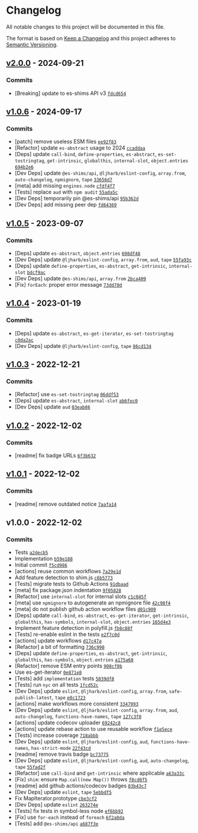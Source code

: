 # Changelog

All notable changes to this project will be documented in this file.

The format is based on [Keep a Changelog](https://keepachangelog.com/en/1.0.0/)
and this project adheres to [Semantic Versioning](https://semver.org/spec/v2.0.0.html).

## [v2.0.0](https://github.com/es-shims/Map/compare/v1.0.6...v2.0.0) - 2024-09-21

### Commits

- [Breaking] update to es-shims API v3 [`fdcd654`](https://github.com/es-shims/Map/commit/fdcd6542a52fcb4a56a51cf1ec3cb831cb2b6d87)

## [v1.0.6](https://github.com/es-shims/Map/compare/v1.0.5...v1.0.6) - 2024-09-17

### Commits

- [patch] remove useless ESM files [`ee92f83`](https://github.com/es-shims/Map/commit/ee92f832010dcadfc7023747891f71d4616ae258)
- [Refactor] update `es-abstract` usage to 2024 [`ccaddaa`](https://github.com/es-shims/Map/commit/ccaddaa52728a488bf1ceb699d7145f117c19eb2)
- [Deps] update `call-bind`, `define-properties`, `es-abstract`, `es-set-tostringtag`, `get-intrinsic`, `globalthis`, `internal-slot`, `object.entries` [`694b2e6`](https://github.com/es-shims/Map/commit/694b2e63c9c323192c7574a24e9ac23ba57120c0)
- [Dev Deps] update `@es-shims/api`, `@ljharb/eslint-config`, `array.from`, `auto-changelog`, `npmignore`, `tape` [`33656d7`](https://github.com/es-shims/Map/commit/33656d7ff2808dd5dc8afe437368acc0fde96d3d)
- [meta] add missing `engines.node` [`cfdf4f7`](https://github.com/es-shims/Map/commit/cfdf4f75ce38eed94f6c15c096e8faf90bd448df)
- [Tests] replace `aud` with `npm audit` [`55ada5c`](https://github.com/es-shims/Map/commit/55ada5c0f9af9d3e48e40e59fb312201de58b7de)
- [Dev Deps] temporarily pin @es-shims/api [`95b362d`](https://github.com/es-shims/Map/commit/95b362d3377fb089ce93d8d925e54be5f64729ee)
- [Dev Deps] add missing peer dep [`fd64369`](https://github.com/es-shims/Map/commit/fd643692bf7f939b0a9ffc65e76681c9670987fc)

## [v1.0.5](https://github.com/es-shims/Map/compare/v1.0.4...v1.0.5) - 2023-09-07

### Commits

- [Deps] update `es-abstract`, `object.entries` [`698df48`](https://github.com/es-shims/Map/commit/698df48e176f09ba87032c964a3c3d39dbc5bd8a)
- [Dev Deps] update `@ljharb/eslint-config`, `array.from`, `aud`, `tape` [`55fa93c`](https://github.com/es-shims/Map/commit/55fa93c0ea2537ede361a39ab44e567b43969f17)
- [Deps] update `define-properties`, `es-abstract`, `get-intrinsic`, `internal-slot` [`bdcf9ac`](https://github.com/es-shims/Map/commit/bdcf9ac6de4e6a4dcfb1d7b5725377ce54c99332)
- [Dev Deps] update `@es-shims/api`, `array.from` [`2bca409`](https://github.com/es-shims/Map/commit/2bca4098cca3dfecc5ff432acaf5341f47fbd158)
- [Fix] `forEach`: proper error message [`73dd70d`](https://github.com/es-shims/Map/commit/73dd70dfecd568df1bda07930e1993812723fb13)

## [v1.0.4](https://github.com/es-shims/Map/compare/v1.0.3...v1.0.4) - 2023-01-19

### Commits

- [Deps] update `es-abstract`, `es-get-iterator`, `es-set-tostringtag` [`c0da2ac`](https://github.com/es-shims/Map/commit/c0da2acce7acce755fe76e7cb6d255148e1ec813)
- [Dev Deps] update `@ljharb/eslint-config`, `tape` [`86cd134`](https://github.com/es-shims/Map/commit/86cd134514362330d815ed57032ab053c94a3707)

## [v1.0.3](https://github.com/es-shims/Map/compare/v1.0.2...v1.0.3) - 2022-12-21

### Commits

- [Refactor] use `es-set-tostringtag` [`06ddf53`](https://github.com/es-shims/Map/commit/06ddf5363178a6a0e178af5cc29d0da615af99c4)
- [Deps] update `es-abstract`, `internal-slot` [`ab6fec0`](https://github.com/es-shims/Map/commit/ab6fec06fdc2c5d5a2ee263258dc61bfd185498c)
- [Dev Deps] update `aud` [`03eab86`](https://github.com/es-shims/Map/commit/03eab860ce3aa419852d16043c91f5e8a0f7623b)

## [v1.0.2](https://github.com/es-shims/Map/compare/v1.0.1...v1.0.2) - 2022-12-02

### Commits

- [readme] fix badge URLs [`6f3b632`](https://github.com/es-shims/Map/commit/6f3b6328a0505b8b742966133a8a5fb406b490b5)

## [v1.0.1](https://github.com/es-shims/Map/compare/v1.0.0...v1.0.1) - 2022-12-02

### Commits

- [readme] remove outdated notice [`7aafa14`](https://github.com/es-shims/Map/commit/7aafa14203e019a76c9de7838297d764969907a7)

## v1.0.0 - 2022-12-02

### Commits

- Tests [`a2decb5`](https://github.com/es-shims/Map/commit/a2decb574cc94ce2375a7c742e9a4e13aadc3abb)
- Implementation [`b59e188`](https://github.com/es-shims/Map/commit/b59e1881d2163f2398d4e252d36575fd2014a2d5)
- Initial commit [`f5cd986`](https://github.com/es-shims/Map/commit/f5cd986beee8089c36a740abe9d57b7bc1ac7553)
- [actions] reuse common workflows [`7a29e1d`](https://github.com/es-shims/Map/commit/7a29e1d4f11e0bff9ae8117598a8afd838e232f4)
- Add feature detection to shim.js [`c6b5773`](https://github.com/es-shims/Map/commit/c6b57730acf650bb8df8c82badbe2091b838ddec)
- [Tests] migrate tests to Github Actions [`91dbaad`](https://github.com/es-shims/Map/commit/91dbaad5b681b6efebc95d4ab9ddf4a2283675aa)
- [meta] fix package.json indentation [`9f05828`](https://github.com/es-shims/Map/commit/9f058287d4f52c2fa636e3e4cd4de3cfc79233fe)
- [Refactor] use `internal-slot` for internal slots [`c1c045f`](https://github.com/es-shims/Map/commit/c1c045fb632e8f38485b18b997568a7dc1a6c6a6)
- [meta] use `npmignore` to autogenerate an npmignore file [`42c98f4`](https://github.com/es-shims/Map/commit/42c98f4d26321c73718d3e5d99f7d765155472f5)
- [meta] do not publish github action workflow files [`d01c909`](https://github.com/es-shims/Map/commit/d01c909211b6d5187fa5d3bcadceeb7ad157caa2)
- [Deps] update `call-bind`, `es-abstract`, `es-get-iterator`, `get-intrinsic`, `globalthis`, `has-symbols`, `internal-slot`, `object.entries` [`165d4e3`](https://github.com/es-shims/Map/commit/165d4e37ca7bf27a2b837d9400775de986b34c88)
- Implement feature detection in polyfill.js [`fb8c88f`](https://github.com/es-shims/Map/commit/fb8c88feca0e8d656eac05503030033af9df9473)
- [Tests] re-enable eslint in the tests [`e2f7c0d`](https://github.com/es-shims/Map/commit/e2f7c0d846f408df2e5648d7dd30fe83d27910e6)
- [actions] update workflows [`d17c47a`](https://github.com/es-shims/Map/commit/d17c47a73464cf9be04b940dda68e612b1be8af7)
- [Refactor] a bit of formatting [`736c990`](https://github.com/es-shims/Map/commit/736c990d164ca50eaca143ec2afb4e1d95b79dec)
- [Deps] update `define-properties`, `es-abstract`, `get-intrinsic`, `globalthis`, `has-symbols`, `object.entries` [`a175a68`](https://github.com/es-shims/Map/commit/a175a68e0e8c9686f5db87f777ef8d9cd065db8c)
- [Refactor] remove ESM entry points [`908cf0b`](https://github.com/es-shims/Map/commit/908cf0b153a9aaa3bf119fa34611628d85013e74)
- Use es-get-iterator [`0e871e8`](https://github.com/es-shims/Map/commit/0e871e879b66d835e0ae27708e4ea7c151fb0f56)
- [Tests] add `implementation` tests [`5039df8`](https://github.com/es-shims/Map/commit/5039df80b4d1292ed00361df12503dc0ce41bece)
- [Tests] run `nyc` on all tests [`1fcd52c`](https://github.com/es-shims/Map/commit/1fcd52cf481aae127c94dbd9cd2daf2f45c547e4)
- [Dev Deps] update `eslint`, `@ljharb/eslint-config`, `array.from`, `safe-publish-latest`, `tape` [`e0c1723`](https://github.com/es-shims/Map/commit/e0c17232ccd4f9b43581e411caecb628a527198b)
- [actions] make workflows more consistent [`3347993`](https://github.com/es-shims/Map/commit/334799398d0420b38e9d11ee9439c20fcdea6f31)
- [Dev Deps] update `eslint`, `@ljharb/eslint-config`, `array.from`, `aud`, `auto-changelog`, `functions-have-names`, `tape` [`127c3f0`](https://github.com/es-shims/Map/commit/127c3f0c90f04cff5f39a027dd7bbaff0fd62adb)
- [actions] update codecov uploader [`69242c8`](https://github.com/es-shims/Map/commit/69242c8783ea3f72f899717ab779afab49ec8968)
- [actions] update rebase action to use reusable workflow [`f1e5ece`](https://github.com/es-shims/Map/commit/f1e5eceefb6ea9206ff24582438f30bea353c1a9)
- [Tests] increase coverage [`718abbb`](https://github.com/es-shims/Map/commit/718abbb90c70ddb8776e5bc409068fa8fbfca52f)
- [Dev Deps] update `eslint`, `@ljharb/eslint-config`, `aud`, `functions-have-names`, `has-strict-mode` [`22f43cd`](https://github.com/es-shims/Map/commit/22f43cd9d9a5607f24939d29ef9927d982060658)
- [readme] remove travis badge [`bc73775`](https://github.com/es-shims/Map/commit/bc73775725e4d77be8ea2869a2659bb7cc21636c)
- [Dev Deps] update `eslint`, `@ljharb/eslint-config`, `aud`, `auto-changelog`, `tape` [`55fad2f`](https://github.com/es-shims/Map/commit/55fad2fd19bec1e765864c940e865a29a49cf349)
- [Refactor] use `call-bind` and `get-intrinsic` where applicable [`a63a33c`](https://github.com/es-shims/Map/commit/a63a33c78af6fa811514367bb23a2ccd7848102d)
- [Fix] `shim`: ensure `Map.call(new Map())` throws [`f8cd8f5`](https://github.com/es-shims/Map/commit/f8cd8f549e6b62e34fda1a350526b1b5c30592ea)
- [readme] add github actions/codecov badges [`83b43c7`](https://github.com/es-shims/Map/commit/83b43c7d00fa6a09c23c5ea16c6e4902a7d91145)
- [Dev Deps] update `eslint`, `tape` [`5ebbdf5`](https://github.com/es-shims/Map/commit/5ebbdf5728ed55797c35cdfb4f4ecbb381413652)
- Fix MapIterator.prototype [`cbe3cf2`](https://github.com/es-shims/Map/commit/cbe3cf25752db8395c5c2c63ef410022b5433202)
- [Dev Deps] update `eslint` [`263274e`](https://github.com/es-shims/Map/commit/263274e541eb6d8928d29c4efa325e1f8227c44b)
- [Tests] fix tests in symbol-less node [`ef6bb92`](https://github.com/es-shims/Map/commit/ef6bb9230762d284529ea1eea2ddbbedb457d332)
- [Fix] use `for-each` instead of `foreach` [`6f2a0da`](https://github.com/es-shims/Map/commit/6f2a0dab6659d57314341a7a9d2965edcbfb4a91)
- [Tests] add `@es-shims/api` [`a687f3e`](https://github.com/es-shims/Map/commit/a687f3e88165a1e3d224f42dc52bcbf4e210b869)
